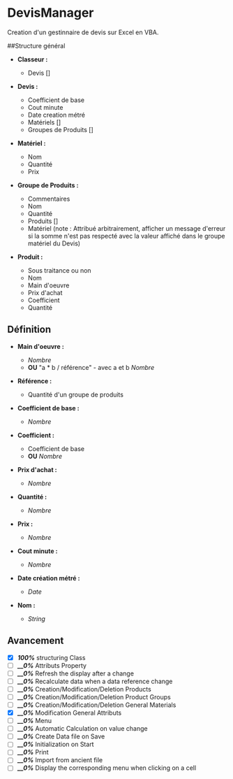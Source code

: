 # DevisManager

Creation d'un gestinnaire de devis sur Excel en VBA.

##Structure général
  
* **Classeur :**
	* Devis []
      
* **Devis :**
	* Coefficient de base
  	* Cout minute
 	* Date creation métré
  	* Matériels []
  	* Groupes de Produits []

* **Matériel :**
	* Nom
	* Quantité
  	* Prix

* **Groupe de Produits :**
	* Commentaires
	* Nom
  	* Quantité
  	* Produits []
	* Matériel (note : Attribué arbitrairement, afficher un message d'erreur si la somme n'est pas respecté avec la valeur affiché dans le groupe matériel du Devis)
      
* **Produit :**
	* Sous traitance ou non
	* Nom
	* Main d'oeuvre
  	* Prix d'achat
  	* Coefficient
	* Quantité
      
## Définition
* **Main d'oeuvre :**
	* *Nombre*
  	* **OU**  "a * b / référence"		- avec a et b *Nombre*
  
* **Référence :**
	* Quantité d'un groupe de produits

* **Coefficient de base :**
	* *Nombre*

* **Coefficient :**
	* Coefficient de base
  	* **OU**  *Nombre*
  
* **Prix d'achat :**
	* *Nombre*
      
* **Quantité :**
	* *Nombre*
      
* **Prix :**
	* *Nombre*

* **Cout minute :**
	* *Nombre*
      
* **Date création métré :**
	* *Date*
* **Nom :**
	* *String*

## Avancement

- [x] ***100%*** structuring Class
- [ ] ***__0%*** Attributs Property
- [ ] ***__0%*** Refresh the display after a change
- [ ] ***__0%*** Recalculate data when a data reference change
- [ ] ***__0%*** Creation/Modification/Deletion Products
- [ ] ***__0%*** Creation/Modification/Deletion Product Groups
- [ ] ***__0%*** Creation/Modification/Deletion General Materials
- [x] ***__0%*** Modification General Attributs
- [ ] ***__0%*** Menu
- [ ] ***__0%*** Automatic Calculation on value change
- [ ] ***__0%*** Create Data file on Save
- [ ] ***__0%*** Initialization on Start
- [ ] ***__0%*** Print
- [ ] ***__0%*** Import from ancient file
- [ ] ***__0%*** Display the corresponding menu when clicking on a cell
